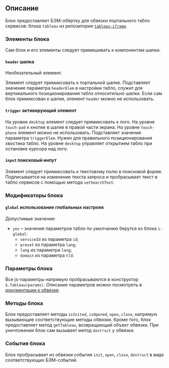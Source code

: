 ## Описание
Блок предоставляет БЭМ-обёртку для обвязки портального табло сервисов: блока `tableau` из репозитория
[`tableau-iframe`](https://github.yandex-team.ru/lego/tableau-iframe/).

### Элементы блока
Сам блок и его элементы следует примешивать к компонентам шапки.

#### `header` шапка
Необязательный элемент.

Элемент следует примиксовать к портальной шапке. Подставляет значение параметра `headerElem` в настройки табло,
служит для вертикального позиционирования табло относительно шапки.
Если сам блок примиксован к шапке, элемент `header` можно не использовать.

#### `trigger` активирующий элемент

На уровне `desktop` элемент следует примиксовать к лого. На уровне `touch-pad` к кнопке в шапке в правой части экрана.
На уровне `touch-phone` элемент можно не использовать.
Подставляет значение параметра `triggerElem`. Нужен для правильного позиционирования хвостика табло.
На уровне `desktop` управляет открытием табло при остановке курсора над лого.

#### `input` поисковый инпут

Элемент следует примиксовать к текстовому полю в поисковой форме.
Подписывается на изменение текста запроса и пробрасывает текст в табло сервисов с помощью метода `setSearchText`.

### Модификаторы блока
#### `global` использование глобальных настроек

Допустимые значения:

* `yes` – значения параметров табло по умолчанию берутся из блока `i-global`:
  * `serviceId` из параметра `id`;
  * `preset` из параметра `lang`;
  * `lang` из параметра `lang`;
  * `domain` из параметра `tld`.


### Параметры блока
Все js-параметры напрямую пробрасываются в конструктор `$.Tableau(params)`. Описание параметров можно посмотреть
в [документации к обвязке](https://github.yandex-team.ru/lego/tableau-iframe/).

### Методы блока
Блок предоставляет методы `isInited`, `isOpened`, `open`, `close`, напрямую вызывающие соответствующие методы обвязки.
Кроме того, блок предоставляет метод `getTableau`, возвращающий объект обвязки.
При уничтожении блок сам вызывает метод `destruct` у обвязки.

### События блока
Блок пробрасывает из обвязки события `init`, `open`, `close`, `destruct` в виде соответствующих БЭМ-событий.
